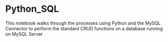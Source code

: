 # Python_SQL
This notebook walks through the processes using Python and the MySQL Connector to perform the standard CRUD functions on a database running on MySQL Server
